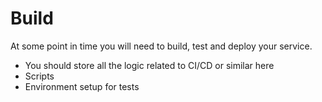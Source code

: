 # Build

At some point in time you will need to build, test and deploy your service.

- You should store all the logic related to CI/CD or similar here
- Scripts
- Environment setup for tests
